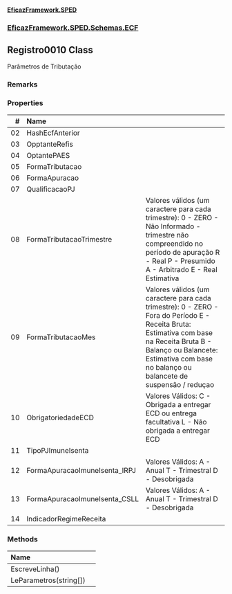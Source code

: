 #### [EficazFramework.SPED](EficazFrameworkSPED.md 'EficazFramework SPED')
### [EficazFramework.SPED.Schemas.ECF](EficazFramework.SPED.Schemas.ECF.md 'EficazFramework.SPED.Schemas.ECF')

## Registro0010 Class

Parâmetros de Tributação

### Remarks
### Properties

| # | Name | |
| ---: | :--- | :--- |
| 02 | HashEcfAnterior |  |
| 03 | OpptanteRefis |  |
| 04 | OptantePAES |  |
| 05 | FormaTributacao |  |
| 06 | FormaApuracao |  |
| 07 | QualificacaoPJ |  |
| 08 | FormaTributacaoTrimestre | Valores válidos (um caractere para cada trimestre):            0 - ZERO - Não Informado - trimestre não compreendido no período de apuração            R - Real            P - Presumido            A - Arbitrado            E - Real Estimativa |
| 09 | FormaTributacaoMes | Valores válidos (um caractere para cada trimestre):            0 - ZERO - Fora do Período            E - Receita Bruta: Estimativa com base na Receita Bruta            B - Balanço ou Balancete: Estimativa com base no balanço ou balancete de suspensão / reduçao |
| 10 | ObrigatoriedadeECD | Valores Válidos:            C - Obrigada a entregar ECD ou entrega facultativa            L - Não obrigada a entregar ECD |
| 11 | TipoPJImuneIsenta |  |
| 12 | FormaApuracaoImuneIsenta_IRPJ | Valores Válidos:            A - Anual            T - Trimestral            D - Desobrigada |
| 13 | FormaApuracaoImuneIsenta_CSLL | Valores Válidos:            A - Anual            T - Trimestral            D - Desobrigada |
| 14 | IndicadorRegimeReceita |  |
### Methods

| Name | |
| :--- | :--- |
| EscreveLinha() |  |
| LeParametros(string[]) |  |
